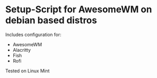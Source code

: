 # Setup-Script for AwesomeWM on debian based distros
Includes configuration for:
- AwesomeWM
- Alacritty
- Fish
- Rofi


Tested on Linux Mint
